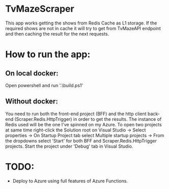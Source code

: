 # TvMazeScraper

This app works getting the shows from Redis Cache as L1 storage. If the required shows are not in cache it will try to get from TvMazeAPI endpoint and then caching the result for the next requests.

# How to run the app:
## On local docker:
  Open powershell and run '.\build.ps1'
  
## Without docker:
  You need to run both the front-end project (BFF) and the http client back-end (Scraper.Redis.HttpTrigger) in order to get the results. The instance of Redis used will be the one I've spinned on my Azure.
  To open two projects at same time right-click the Solution root on Visual Studio -> Select properties -> On Startup Project tab select Multiple startup projects -> From the dropdowns select 'Start' for both BFF and Scraper.Redis.HttpTrigger projects.
  Start the project under 'Debug' tab in Visual Studio.
   
  
# TODO:
- Deploy to Azure using full features of Azure Functions.
